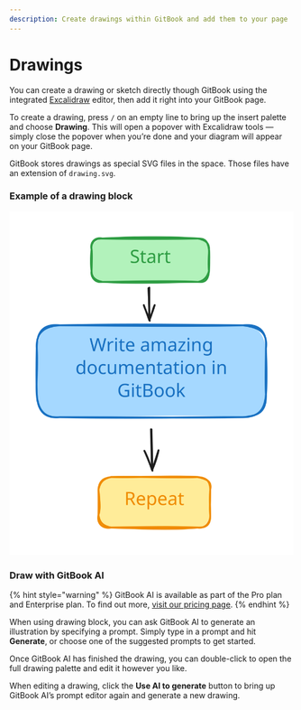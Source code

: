 ```yaml
---
description: Create drawings within GitBook and add them to your page
---
```


# Drawings

You can create a drawing or sketch directly though GitBook using the integrated [Excalidraw](https://excalidraw.com/) editor, then add it right into your GitBook page.

To create a drawing, press `/` on an empty line to bring up the insert palette and choose **Drawing**. This will open a popover with Excalidraw tools — simply close the popover when you’re done and your diagram will appear on your GitBook page.

GitBook stores drawings as special SVG files in the space. Those files have an extension of `drawing.svg`.

### Example of a drawing block

<img src="../../.gitbook/assets/file.excalidraw (2).svg" alt="" class="gitbook-drawing">

### Draw with GitBook AI

{% hint style="warning" %}
GitBook AI is available as part of the Pro plan and Enterprise plan. To find out more, [visit our pricing page](https://www.gitbook.com/pricing).
{% endhint %}

When using drawing block, you can ask GitBook AI to generate an illustration by specifying a prompt. Simply type in a prompt and hit **Generate**, or choose one of the suggested prompts to get started.

Once GitBook AI has finished the drawing, you can double-click to open the full drawing palette and edit it however you like.

When editing a drawing, click the **Use AI to generate** button to bring up GitBook AI’s prompt editor again and generate a new drawing.
